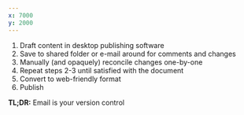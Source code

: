 ```yaml
---
x: 7000
y: 2000
---
```


1. Draft content in desktop publishing software
2. Save to shared folder or e-mail around for comments and changes
3. Manually (and opaquely) reconcile changes one-by-one
4. Repeat steps 2-3 until satisfied with the document
5. Convert to web-friendly format
6. Publish

**TL;DR:** Email is your version control